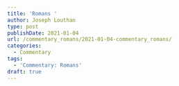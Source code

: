 ```yaml
---
title: 'Romans '
author: Joseph Louthan
type: post
publishDate: 2021-01-04
url: /commentary_romans/2021-01-04-commentary_romans/
categories:
  - Commentary
tags:
  - 'Commentary: Romans'
draft: true
---
```

